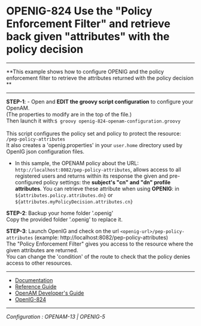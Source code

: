 OPENIG-824 Use the "Policy Enforcement Filter" and retrieve back given "attributes" with the policy decision
======
----------

**This example shows how to configure OPENIG and the policy enforcement filter to retrieve the attributes returned with the policy decision **

----------

**STEP-1**: - Open and **EDIT the groovy script configuration** to configure your OpenAM. <br>
              (The properties to modify are in the top of the file.)<br>
               Then launch it with:`$ groovy openig-824-openam-configuration.groovy`
<br>        
This script configures the policy set and policy to protect the resource: `/pep-policy-attributes`
<br> It also creates a 'openig.properties' in your `user.home` directory used by OpenIG json configuration files.
<br>
 - In this sample, the OPENAM policy about the URL: 
    `http://localhost:8082/pep-policy-attributes`, allows access to all registered users and returns within its response the given
    and pre-configured policy settings: the **subject's "cn" and "dn" profile attributes**.
    You can retrieve these attribute when using **OPENIG**: in `${attributes.policy.attributes.dn}` or `${attributes.myPolicyDecision.attributes.cn}` 
  
**STEP-2**: Backup your home folder '.openig'<br>
            Copy the provided folder '.openig' to replace it.                        

**STEP-3**: Launch OpenIG and check on the url `<openig-url>/pep-policy-attributes` (example: http://localhost:8082/pep-policy-attributes)<br>
            The "Policy Enforcement Filter" gives you access to the resource where the given attributes are returned.<br>
            You can change the 'condition' of the route to check that the policy denies access to other resources.
        
----------        
* [Documentation](https://forgerock.org/openig/doc/bootstrap/gateway-guide/index.html#chap-pep)
* [Reference Guide](http://openig.forgerock.org/doc/bootstrap/reference/index.html#PolicyEnforcementFilter)
* [OpenAM Developer's Guide](http://openam.forgerock.org/doc/bootstrap/dev-guide/index.html#rest-api-authz-policy-decisions)
* [OpenIG-824](https://bugster.forgerock.org/jira/browse/OPENIG-824)

----------

*Configuration : OPENAM-13 | OPENIG-5*
